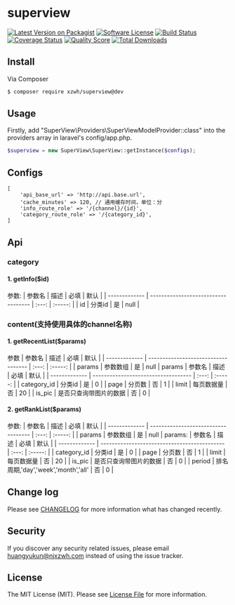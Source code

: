 # superview

[![Latest Version on Packagist][ico-version]][link-packagist]
[![Software License][ico-license]](LICENSE.md)
[![Build Status][ico-travis]][link-travis]
[![Coverage Status][ico-scrutinizer]][link-scrutinizer]
[![Quality Score][ico-code-quality]][link-code-quality]
[![Total Downloads][ico-downloads]][link-downloads]


## Install

Via Composer

``` bash
$ composer require xzwh/superview@dev
```

## Usage
Firstly, add "SuperView\Providers\SuperViewModelProvider::class" into the providers array in laravel's config/app.php.
``` php
$superview = new SuperView\SuperView::getInstance($configs);
```

## Configs
```
[
    'api_base_url' => 'http://api.base.url',
    'cache_minutes' => 120, // 通用缓存时间，单位：分
    'info_route_role' => '/{channel}/{id}',
    'category_route_role' => '/{category_id}',
]
```


## Api
### category
#### 1. getInfo($id)
参数:
| 参数名        | 描述                                | 必填  | 默认    |
| ------------- | ----------------------------------- | :---: | :-----: |
| id            | 分类id                              | 是    | null    |
### content(支持使用具体的channel名称)
#### 1. getRecentList($params)
参数
| 参数名        | 描述                                | 必填  | 默认    |
| ------------- | ----------------------------------- | :---: | :-----: |
| params        | 参数数组                            | 是    | null    |
params
| 参数名        | 描述                                | 必填  | 默认    |
| ------------- | ----------------------------------- | :---: | :-----: |
| category_id   | 分类id                              | 是    | 0       |
| page          | 分页数                              | 否    | 1       |
| limit         | 每页数据量                          | 否    | 20      |
| is_pic        | 是否只查询带图片的数据              | 否    | 0       |

#### 2. getRankList($params)
参数:
| 参数名        | 描述                                | 必填  | 默认    |
| ------------- | ----------------------------------- | :---: | :-----: |
| params        | 参数数组                            | 是    | null    |
params:
| 参数名        | 描述                                         | 必填  | 默认    |
| ------------- | -------------------------------------------- | :---: | :-----: |
| category_id   | 分类id                                       | 是    | 0       |
| page          | 分页数                                       | 否    | 1       |
| limit         | 每页数据量                                   | 否    | 20      |
| is_pic        | 是否只查询带图片的数据                       | 否    | 0       |
| period        | 排名周期,'day','week','month','all'          | 否    | 0       |

## Change log

Please see [CHANGELOG](CHANGELOG.md) for more information what has changed recently.


## Security

If you discover any security related issues, please email huangyukun@njxzwh.com instead of using the issue tracker.


## License

The MIT License (MIT). Please see [License File](LICENSE.md) for more information.

[ico-version]: https://img.shields.io/packagist/v/xzwh/superview.svg?style=flat-square
[ico-license]: https://img.shields.io/badge/license-MIT-brightgreen.svg?style=flat-square
[ico-travis]: https://img.shields.io/travis/xzwh/superview/master.svg?style=flat-square
[ico-scrutinizer]: https://img.shields.io/scrutinizer/coverage/g/xzwh/superview.svg?style=flat-square
[ico-code-quality]: https://img.shields.io/scrutinizer/g/xzwh/superview.svg?style=flat-square
[ico-downloads]: https://img.shields.io/packagist/dt/xzwh/superview.svg?style=flat-square

[link-packagist]: https://packagist.org/packages/xzwh/superview
[link-travis]: https://travis-ci.org/xzwh/superview
[link-scrutinizer]: https://scrutinizer-ci.com/g/xzwh/superview/code-structure
[link-code-quality]: https://scrutinizer-ci.com/g/xzwh/superview
[link-downloads]: https://packagist.org/packages/xzwh/superview
[link-author]: https://coding.net/u/huangyukun
[link-contributors]: ../../contributors
